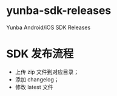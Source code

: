 # yunba-sdk-releases
Yunba Android/iOS SDK Releases

# SDK 发布流程
* 上传 zip 文件到对应目录；
* 添加 changelog；
* 修改 latest 文件
